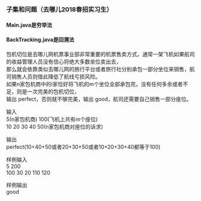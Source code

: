 ### 子集和问题（去哪儿2018春招实习生） 
#### Main.java是穷举法
#### BackTracking.java是回溯法
包机切位是去哪儿网机票事业部非常重要的机票售卖方式，通常一架飞机如果航司的收益管理人员没有信心将绝大多数坐位卖出去，  
那么就会依靠类似去哪儿网的旅行平台或者旅行社分别承包一部分坐位来销售，航司销售人员则借此降低了航线亏损风险。  
如果n家包机商中的i家恰好将飞机的m个坐位全部承包完，没有任何多余或者不足，则是一次完美的包机切位，  
输出 perfect，否则就不够完美，输出 good，航司还需要自己销售一部分座位。

输入  
5(n家包机商) 100(飞机上共有m个座位)  
10 20 30 40 50(n家包机商对座位的诉求)

输出  
perfect(10+40+50或者20+30+50或者10+20+30+40都等于100)

样例输入  
5 200  
100 30 20 110 120

样例输出  
good
